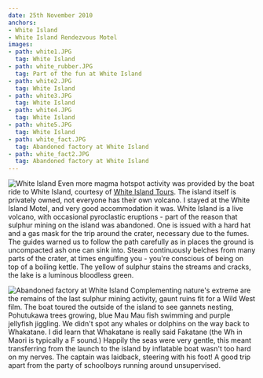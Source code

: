 ```yaml
---
date: 25th November 2010
anchors:
- White Island
- White Island Rendezvous Motel
images:
- path: white1.JPG
  tag: White Island
- path: white_rubber.JPG
  tag: Part of the fun at White Island
- path: white2.JPG
  tag: White Island
- path: white3.JPG
  tag: White Island
- path: white4.JPG
  tag: White Island
- path: white5.JPG
  tag: White Island
- path: white_fact.JPG
  tag: Abandoned factory at White Island
- path: white_fact2.JPG
  tag: Abandoned factory at White Island
---
```

![White Island](white1.JPG)
Even more magma hotspot activity was provided by the boat ride to 	White Island, courtesy of
[White Island Tours](https://www.whiteisland.co.nz/white-island.html).
The island itself is privately owned, not everyone has their own volcano. I stayed at the White Island Motel, and very good accommodation it was. White Island is a live volcano, with occasional pyroclastic eruptions - part of the reason that sulphur mining on the island was abandoned. One is issued with a hard hat and a gas mask for the trip around the crater, necessary due to the fumes. The guides warned us to follow the path carefully as in places the ground is uncompacted ash one can sink into. Steam continuously belches from many parts of the crater, at times engulfing you - you're conscious of being on top of a boiling kettle. The yellow of sulphur stains the streams and cracks, the lake is a luminous bloodless green.

![Abandoned factory at White Island](white_fact.JPG)
Complementing nature's extreme are the remains of the last sulphur mining activity, gaunt ruins fit for a Wild West film. The boat toured the outside of the island to see gannets nesting, Pohutukawa trees growing, blue Mau Mau fish swimming and purple jellyfish jiggling. We didn't spot any whales or dolphins on the way back to Whakatane. I did learn that Whakatane is really said Fakatane (the Wh in Maori is typically a F sound.) Happily the seas were very gentle, this meant transferring from the launch to the island by inflatable boat wasn't too hard on my nerves. The captain was laidback, steering with his foot! A good trip apart from the party of schoolboys running around unsupervised.
